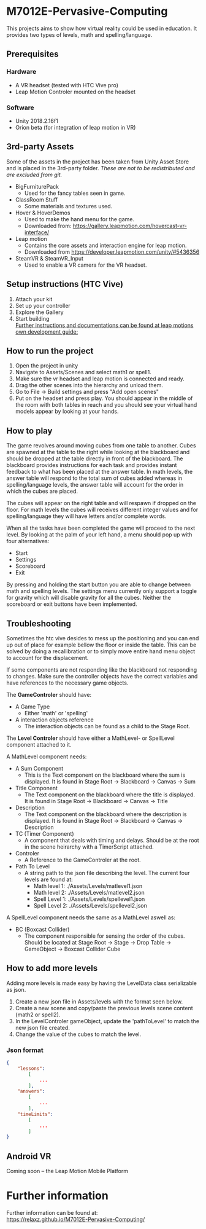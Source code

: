 # M7012E-Pervasive-Computing

This projects aims to show how virtual reality could be used in education. It provides two types of levels, math and spelling/language. 

## Prerequisites

### Hardware
* A VR headset (tested with HTC Vive pro)
* Leap Motion Controler mounted on the headset

### Software
* Unity 2018.2.16f1
* Orion beta (for integration of leap motion in VR)  

## 3rd-party Assets
Some of the assets in the project has been taken from Unity Asset Store and is placed in the 3rd-party folder. *These are not to be redistributed and are excluded from git.*
* BigFurniturePack
    * Used for the fancy tables seen in game.
* ClassRoom Stuff
    * Some materials and textures used.
* Hover & HoverDemos
    * Used to make the hand menu for the game. 
    * Downloaded from: https://gallery.leapmotion.com/hovercast-vr-interface/
* Leap motion
    * Contains the core assets and interaction engine for leap motion.
    * Downloaded from https://developer.leapmotion.com/unity/#5436356
* SteamVR & SteamVR_Input
    * Used to enable a VR camera for the VR headset. 

## Setup instructions (HTC Vive)
1. Attach your kit  
2. Set up your controller  
3. Explore the Gallery  
4. Start building  
[Further instructions and documentations can be found at leap motions own development guide:](http://leapmotion-developer.squarespace.com/documentation)

## How to run the project

1. Open the project in unity
2. Navigate to Assets/Scenes and select math1 or spell1.
3. Make sure the vr headset and leap motion is connected and ready. 
4. Drag the other scenes into the hierarchy and unload them.
5. Go to File -> Build settings and press "Add open scenes"
6. Put on the headset and press play. You should appear in the middle of the room with both tables in reach and you should see your virtual hand models appear by looking at your hands. 

## How to play
The game revolves around moving cubes from one table to another. Cubes are spawned at the table to the right while looking at the blackboard and should be dropped at the table directly in front of the blackboard. The blackboard provides instructions for each task and provides instant feedback to what has been placed at the answer table. In math levels, the answer table will respond to the total sum of cubes added whereas in spelling/language levels, the answer table will account for the order in which the cubes are placed. 

The cubes will appear on the right table and will respawn if dropped on the floor. For math levels the cubes will receives different integer values and for spelling/language they will have letters and/or complete words. 

When all the tasks have been completed the game will proceed to the next level. By looking at the palm of your left hand, a menu should pop up with four alternatives:

* Start
* Settings 
* Scoreboard
* Exit

By pressing and holding the start button you are able to change between math and spelling levels. The settings menu currently only support a toggle for gravity which will disable gravity for all the cubes. Neither the scoreboard or exit buttons have been implemented. 

## Troubleshooting
Sometimes the htc vive desides to mess up the positioning and you can end up out of place for example bellow the floor or inside the table. This can be solved by doing a recallibration or to simply move entire hand menu object to account for the displacement. 

If some components are not responding like the blackboard not responding to changes. Make sure the controller objects have the correct variables and have references to the necessary game objects.

The **GameControler** should have:
* A Game Type
    * Either 'math' or 'spelling'
* A interaction objects reference
    * The interaction objects can be found as a child to the Stage Root.

The **Level Controler** should have either a MathLevel- or SpellLevel component attached to it.

A MathLevel component needs:
* A Sum Component
    * This is the Text component on the blackboard where the sum is displayed. It is found in Stage Root -> Blackboard -> Canvas -> Sum
* Title Component
    * The Text component on the blackboard where the title is displayed. It is found in Stage Root -> Blackboard -> Canvas -> Title
* Description
    * The Text component on the blackboard where the description is displayed. It is found in Stage Root -> Blackboard -> Canvas -> Description
* TC (Timer Component)
    * A component that deals with timing and delays. Should be at the root in the scene heirarchy with a TimerScript attached.
* Controler 
    * A Reference to the GameControler at the root. 
* Path To Level
    * A string path to the json file describing the level. The current four levels are found at:
        * Math level 1: ./Assets/Levels/matlevel1.json
        * Math level 2: ./Assets/Levels/matlevel2.json
        * Spell Level 1: ./Assets/Levels/spellevel1.json
        * Spell Level 2: ./Assets/Levels/spellevel2.json


A SpellLevel component needs the same as a MathLevel aswell as:
* BC (Boxcast Collider)
    * The component responsible for sensing the order of the cubes. Should be located at Stage Root -> Stage -> Drop Table -> GameObject -> Boxcast Collider Cube


## How to add more levels
Adding more levels is made easy by having the LevelData class serializable as json. 
1. Create a new json file in Assets/levels with the format seen below.
2. Create a new scene and copy/paste the previous levels scene content (math2 or spell2). 
3. In the LevelControler gameObject, update the 'pathToLevel' to match the new json file created. 
4. Change the value of the cubes to match the level. 


### Json format

```json
{
    "lessons": 
        [
            ...
        ],
    "answers":  
        [
            ...
        ],
    "timeLimits": 
        [
            ...
        ]
}
```

## Android VR
Coming soon – the Leap Motion Mobile Platform

# Further information
Further information can be found at:  
https://relaxz.github.io/M7012E-Pervasive-Computing/